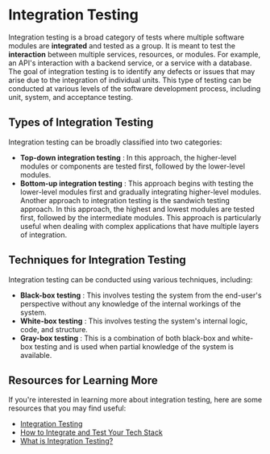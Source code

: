 # Integration Testing

Integration testing is a broad category of tests where multiple software modules are __integrated__ and tested as a group. It is meant to test the __interaction__ between multiple services, resources, or modules. For example, an API's interaction with a backend service, or a service with a database. The goal of integration testing is to identify any defects or issues that may arise due to the integration of individual units. This type of testing can be conducted at various levels of the software development process, including unit, system, and acceptance testing.

## Types of Integration Testing

Integration testing can be broadly classified into two categories:
* **Top-down integration testing** : In this approach, the higher-level modules or components are tested first, followed by the lower-level modules.
* **Bottom-up integration testing** : This approach begins with testing the lower-level modules first and gradually integrating higher-level modules.
Another approach to integration testing is the sandwich testing approach. In this approach, the highest and lowest modules are tested first, followed by the intermediate modules. This approach is particularly useful when dealing with complex applications that have multiple layers of integration.

## Techniques for Integration Testing

Integration testing can be conducted using various techniques, including:

* **Black-box testing** : This involves testing the system from the end-user's perspective without any knowledge of the internal workings of the system.
* **White-box testing** : This involves testing the system's internal logic, code, and structure.
* **Gray-box testing** : This is a combination of both black-box and white-box testing and is used when partial knowledge of the system is available.

## Resources for Learning More

If you're interested in learning more about integration testing, here are some resources that you may find useful:

- [Integration Testing](https://www.guru99.com/integration-testing.html)
- [How to Integrate and Test Your Tech Stack](https://thenewstack.io/how-to-integrate-and-test-your-tech-stack/)
- [What is Integration Testing?](https://youtu.be/QYCaaNz8emY)

